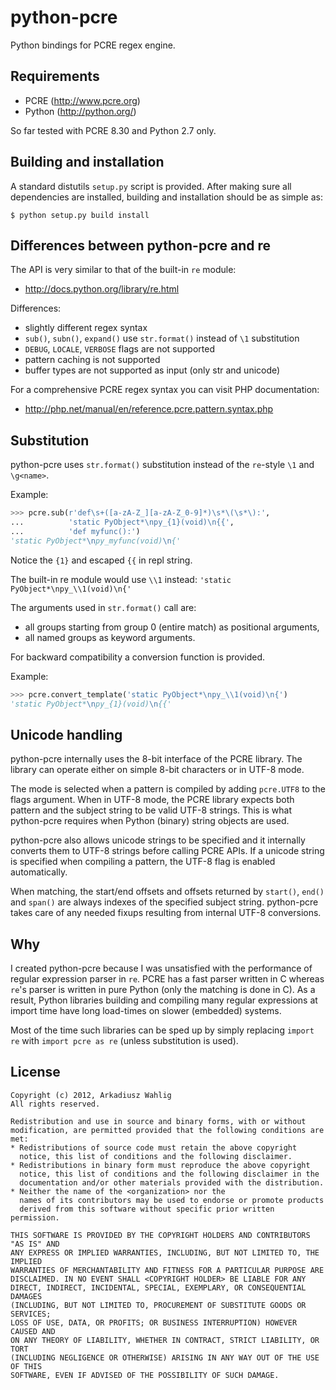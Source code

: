 python-pcre
===========

Python bindings for PCRE regex engine.


Requirements
------------

* PCRE (http://www.pcre.org)
* Python (http://python.org/)

So far tested with PCRE 8.30 and Python 2.7 only.


Building and installation
-------------------------

A standard distutils `setup.py` script is provided.
After making sure all dependencies are installed, building
and installation should be as simple as:

```
$ python setup.py build install
```


Differences between python-pcre and re
--------------------------------------

The API is very similar to that of the built-in `re` module:
* http://docs.python.org/library/re.html

Differences:

* slightly different regex syntax
* `sub()`, `subn()`, `expand()` use `str.format()` instead of `\1` substitution
* `DEBUG`, `LOCALE`, `VERBOSE` flags are not supported
* pattern caching is not supported
* buffer types are not supported as input (only str and unicode)

For a comprehensive PCRE regex syntax you can visit PHP documentation:
* http://php.net/manual/en/reference.pcre.pattern.syntax.php


Substitution
------------

python-pcre uses `str.format()` substitution instead of the `re`-style
`\1` and `\g<name>`.

Example:

```python
>>> pcre.sub(r'def\s+([a-zA-Z_][a-zA-Z_0-9]*)\s*\(\s*\):',
...          'static PyObject*\npy_{1}(void)\n{{',
...          'def myfunc():')
'static PyObject*\npy_myfunc(void)\n{'
```
Notice the `{1}` and escaped `{{` in repl string.

The built-in re module would use `\\1` instead:
`'static PyObject*\npy_\\1(void)\n{'`

The arguments used in `str.format()` call are:
* all groups starting from group 0 (entire match) as positional arguments,
* all named groups as keyword arguments.

For backward compatibility a conversion function is provided.

Example:

```python
>>> pcre.convert_template('static PyObject*\npy_\\1(void)\n{')
'static PyObject*\npy_{1}(void)\n{{'
```


Unicode handling
----------------

python-pcre internally uses the 8-bit interface of the PCRE library.
The library can operate either on simple 8-bit characters or in UTF-8 mode.

The mode is selected when a pattern is compiled by adding `pcre.UTF8` to
the flags argument.  When in UTF-8 mode, the PCRE library expects both pattern
and the subject string to be valid UTF-8 strings.  This is what python-pcre
requires when Python (binary) string objects are used.

python-pcre also allows unicode strings to be specified and it internally
converts them to UTF-8 strings before calling PCRE APIs.  If a unicode string
is specified when compiling a pattern, the UTF-8 flag is enabled automatically.

When matching, the start/end offsets and offsets returned by `start()`,
`end()` and `span()` are always indexes of the specified subject string.
python-pcre takes care of any needed fixups resulting from internal UTF-8
conversions.


Why
---

I created python-pcre because I was unsatisfied with the performance of
regular expression parser in `re`.  PCRE has a fast parser written in C
whereas `re`'s parser is written in pure Python (only the matching is done
in C).  As a result, Python libraries building and compiling many regular
expressions at import time have long load-times on slower (embedded) systems.

Most of the time such libraries can be sped up by simply replacing
`import re` with `import pcre as re` (unless substitution is used).


License
-------

```
Copyright (c) 2012, Arkadiusz Wahlig
All rights reserved.

Redistribution and use in source and binary forms, with or without
modification, are permitted provided that the following conditions are met:
* Redistributions of source code must retain the above copyright
  notice, this list of conditions and the following disclaimer.
* Redistributions in binary form must reproduce the above copyright
  notice, this list of conditions and the following disclaimer in the
  documentation and/or other materials provided with the distribution.
* Neither the name of the <organization> nor the
  names of its contributors may be used to endorse or promote products
  derived from this software without specific prior written permission.

THIS SOFTWARE IS PROVIDED BY THE COPYRIGHT HOLDERS AND CONTRIBUTORS "AS IS" AND
ANY EXPRESS OR IMPLIED WARRANTIES, INCLUDING, BUT NOT LIMITED TO, THE IMPLIED
WARRANTIES OF MERCHANTABILITY AND FITNESS FOR A PARTICULAR PURPOSE ARE
DISCLAIMED. IN NO EVENT SHALL <COPYRIGHT HOLDER> BE LIABLE FOR ANY
DIRECT, INDIRECT, INCIDENTAL, SPECIAL, EXEMPLARY, OR CONSEQUENTIAL DAMAGES
(INCLUDING, BUT NOT LIMITED TO, PROCUREMENT OF SUBSTITUTE GOODS OR SERVICES;
LOSS OF USE, DATA, OR PROFITS; OR BUSINESS INTERRUPTION) HOWEVER CAUSED AND
ON ANY THEORY OF LIABILITY, WHETHER IN CONTRACT, STRICT LIABILITY, OR TORT
(INCLUDING NEGLIGENCE OR OTHERWISE) ARISING IN ANY WAY OUT OF THE USE OF THIS
SOFTWARE, EVEN IF ADVISED OF THE POSSIBILITY OF SUCH DAMAGE.
```
